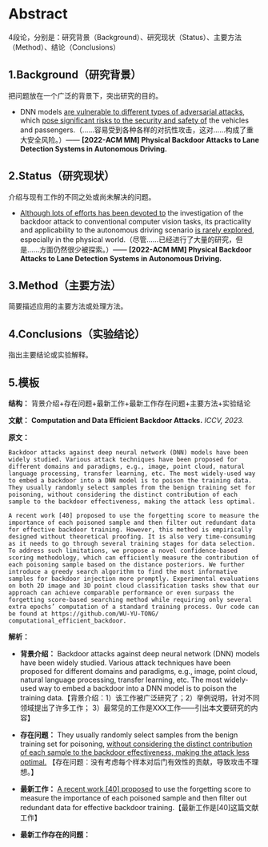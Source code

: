 # Abstract

4段论，分别是：研究背景（Background）、研究现状（Status）、主要方法（Method）、结论（Conclusions）

## 1.Background（研究背景）

把问题放在一个广泛的背景下，突出研究的目的。

- DNN models <u>are vulnerable to different types of adversarial attacks</u>, which <u>pose significant risks to the security and safety of</u> the vehicles and passengers.（……容易受到各种各样的对抗性攻击，这对……构成了重大安全风险。）—— **[2022-ACM MM] Physical Backdoor Attacks to Lane Detection Systems in Autonomous Driving.**



## 2.Status（研究现状）

介绍与现有工作的不同之处或尚未解决的问题。

- <u>Although lots of efforts has been devoted to</u> the investigation of the backdoor attack to conventional computer vision tasks, its practicality and applicability to the autonomous driving scenario <u>is rarely explored</u>, especially in the physical world.（尽管……已经进行了大量的研究，但是……方面仍然很少被探索。）—— **[2022-ACM MM] Physical Backdoor Attacks to Lane Detection Systems in Autonomous Driving.**

## 3.Method（主要方法）

简要描述应用的主要方法或处理方法。





## 4.Conclusions（实验结论）

指出主要结论或实验解释。



## 5.模板

**结构：** 背景介绍+存在问题+最新工作+最新工作存在问题+主要方法+实验结论

**文献：** **Computation and Data Efficient Backdoor Attacks.** *ICCV, 2023.*

**原文：**

```
Backdoor attacks against deep neural network (DNN) models have been widely studied. Various attack techniques have been proposed for different domains and paradigms, e.g., image, point cloud, natural language processing, transfer learning, etc. The most widely-used way to embed a backdoor into a DNN model is to poison the training data. They usually randomly select samples from the benign training set for poisoning, without considering the distinct contribution of each sample to the backdoor effectiveness, making the attack less optimal.

A recent work [40] proposed to use the forgetting score to measure the importance of each poisoned sample and then filter out redundant data for effective backdoor training. However, this method is empirically designed without theoretical proofing. It is also very time-consuming as it needs to go through several training stages for data selection. To address such limitations, we propose a novel confidence-based scoring methodology, which can efficiently measure the contribution of each poisoning sample based on the distance posteriors. We further introduce a greedy search algorithm to find the most informative samples for backdoor injection more promptly. Experimental evaluations on both 2D image and 3D point cloud classification tasks show that our approach can achieve comparable performance or even surpass the forgetting score-based searching method while requiring only several extra epochs’ computation of a standard training process. Our code can be found at https://github.com/WU-YU-TONG/ computational_efficient_backdoor.
```

**解析：**

- **背景介绍：** Backdoor attacks against deep neural network (DNN) models have been widely studied. Various attack techniques have been proposed for different domains and paradigms, e.g., image, point cloud, natural language processing, transfer learning, etc. The most widely-used way to embed a backdoor into a DNN model is to poison the training data.【背景介绍：1）该工作被广泛研究了；2）举例说明，针对不同领域提出了许多工作； 3）最常见的工作是XXX工作——引出本文要研究的内容】

- **存在问题：** They usually randomly select samples from the benign training set for poisoning, <u>without considering the distinct contribution of each sample to the backdoor effectiveness, making the attack less optimal.</u> 【存在问题：没有考虑每个样本对后门有效性的贡献，导致攻击不理想。】
- **最新工作：** <u>A recent work [40] proposed</u> to use the forgetting score to measure the importance of each poisoned sample and then filter out redundant data for effective backdoor training.【最新工作是[40]这篇文献工作】
- **最新工作存在的问题：** 



